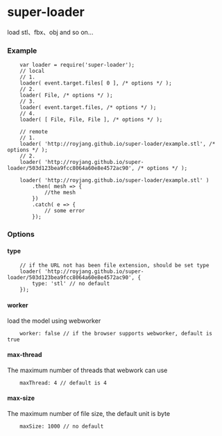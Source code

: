 # super-loader
load stl、fbx、obj and so on...

### Example
```
    var loader = require('super-loader');
    // local
    // 1.
    loader( event.target.files[ 0 ], /* options */ );
    // 2.
    loader( File, /* options */ );
    // 3.
    loader( event.target.files, /* options */ );
    // 4.
    loader( [ File, File, File ], /* options */ );
```

```
    // remote
    // 1.
    loader( 'http://royjang.github.io/super-loader/example.stl', /* options */ );
    // 2.
    loader( 'http://royjang.github.io/super-loader/503d123bea9fcc8064a60e8e4572ac90', /* options */ );
```

```
    loader( 'http://royjang.github.io/super-loader/example.stl' )
        .then( mesh => {
            //the mesh
        })
        .catch( e => {
            // some error
        });
```

### Options

#### type
```
    // if the URL not has been file extension, should be set type
    loader( 'http://royjang.github.io/super-loader/503d123bea9fcc8064a60e8e4572ac90', {
        type: 'stl' // no default
    });
``` 

#### worker
load the model using webworker
```
    worker: false // if the browser supports webworker, default is true
``` 

#### max-thread
The maximum number of threads that webwork can use
```
    maxThread: 4 // default is 4
``` 

#### max-size
The maximum number of file size, the default unit is byte
```
    maxSize: 1000 // no default
```